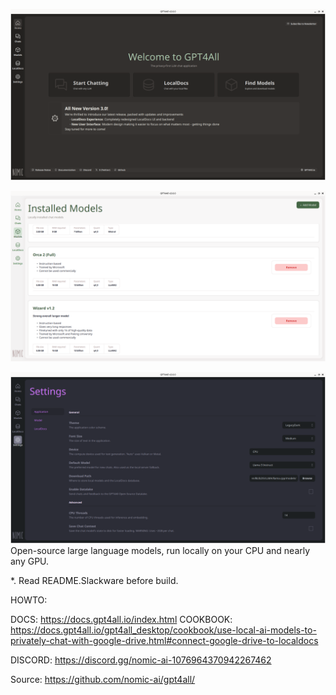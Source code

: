 ![app](https://raw.githubusercontent.com/rizitis/GPT4All.SlackBuild/main/3.0.0.png)

![app](https://raw.githubusercontent.com/rizitis/GPT4All.SlackBuild/main/3.0.0-light.png)

![app](https://raw.githubusercontent.com/rizitis/GPT4All.SlackBuild/main/3.0.0-3.png)
Open-source large language models, run locally on your CPU and nearly any GPU.

*. Read README.Slackware before build.

HOWTO:

DOCS: https://docs.gpt4all.io/index.html
COOKBOOK: https://docs.gpt4all.io/gpt4all_desktop/cookbook/use-local-ai-models-to-privately-chat-with-google-drive.html#connect-google-drive-to-localdocs

DISCORD: https://discord.gg/nomic-ai-1076964370942267462

Source: https://github.com/nomic-ai/gpt4all/

